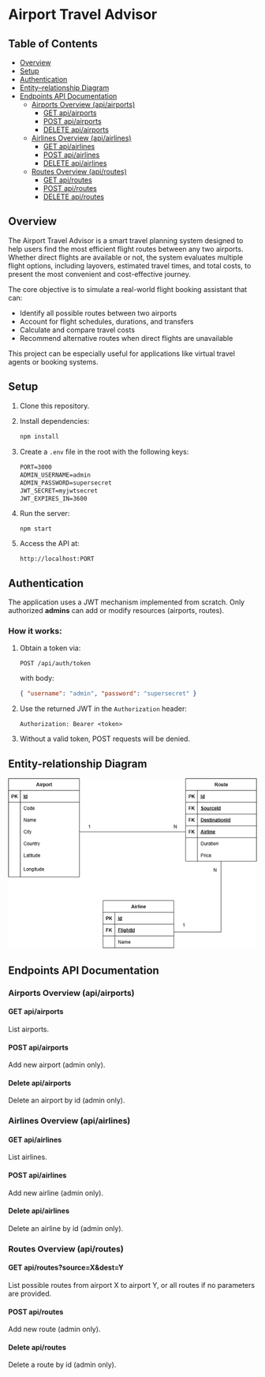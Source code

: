 # Airport Travel Advisor #

## Table of Contents ##

- [Overview](#overview)
- [Setup](#setup)
- [Authentication](#authentication)
- [Entity–relationship Diagram](#entity-relationship-diagram)
- [Endpoints API Documentation](#endpoints-api-documentation)
  - [Airports Overview (api/airports)](#airports-overview-apiairports)
    - [GET api/airports](#get-apiairports)
    - [POST api/airports](#post-apiairports)
    - [DELETE api/airports](#delete-apiairports)
  - [Airlines Overview (api/airlines)](#airlines-overview-apiairlines)
    - [GET api/airlines](#get-apiairlines)
    - [POST api/airlines](#post-apiairlines)
    - [DELETE api/airlines](#delete-apiairlines)
  - [Routes Overview (api/routes)](#routes-overview-apiroutes)
    - [GET api/routes](#get-apiroutes)
    - [POST api/routes](#post-apiroutes)
    - [DELETE api/routes](#delete-apiroutes)

## Overview

The Airport Travel Advisor is a smart travel planning system designed to help users find the most efficient flight routes between any two airports. Whether direct flights are available or not, the system evaluates multiple flight options, including layovers, estimated travel times, and total costs, to present the most convenient and cost-effective journey.

The core objective is to simulate a real-world flight booking assistant that can:
- Identify all possible routes between two airports
- Account for flight schedules, durations, and transfers
- Calculate and compare travel costs
- Recommend alternative routes when direct flights are unavailable

This project can be especially useful for applications like virtual travel agents or booking systems.

## Setup

1. Clone this repository.
2. Install dependencies:

   ```bash
   npm install
   ```

3. Create a `.env` file in the root with the following keys:

   ```env
   PORT=3000
   ADMIN_USERNAME=admin
   ADMIN_PASSWORD=supersecret
   JWT_SECRET=myjwtsecret
   JWT_EXPIRES_IN=3600
   ```

4. Run the server:

   ```bash
   npm start
   ```

5. Access the API at:

   ```
   http://localhost:PORT
   ```

## Authentication

The application uses a JWT mechanism implemented from scratch. Only authorized **admins** can add or modify resources (airports, routes).

### How it works:

1. Obtain a token via:

   ```
   POST /api/auth/token
   ```

   with body:

   ```json
   { "username": "admin", "password": "supersecret" }
   ```

2. Use the returned JWT in the `Authorization` header:

   ```
   Authorization: Bearer <token>
   ```

3. Without a valid token, POST requests will be denied.

## Entity-relationship Diagram

![Diagrama ER](./docs/dbdiagram.drawio.png)

## Endpoints API Documentation

### Airports Overview (api/airports)

#### GET api/airports
List airports.

#### POST api/airports
Add new airport (admin only).

#### Delete api/airports
Delete an airport by id (admin only).

### Airlines Overview (api/airlines)

#### GET api/airlines
List airlines.

#### POST api/airlines
Add new airline (admin only).

#### Delete api/airlines
Delete an airline by id (admin only).

### Routes Overview (api/routes)

#### GET api/routes?source=X&dest=Y
List possible routes from airport X to airport Y, or all routes if no parameters are provided.

#### POST api/routes
Add new route (admin only).

#### Delete api/routes
Delete a route by id (admin only).
